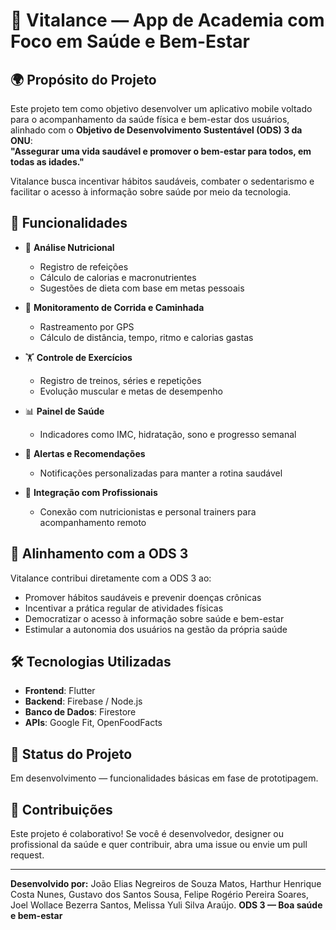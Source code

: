 # 💪 Vitalance — App de Academia com Foco em Saúde e Bem-Estar

## 🌍 Propósito do Projeto

Este projeto tem como objetivo desenvolver um aplicativo mobile voltado para o acompanhamento da saúde física e bem-estar dos usuários, alinhado com o **Objetivo de Desenvolvimento Sustentável (ODS) 3 da ONU**:  
**"Assegurar uma vida saudável e promover o bem-estar para todos, em todas as idades."**

Vitalance busca incentivar hábitos saudáveis, combater o sedentarismo e facilitar o acesso à informação sobre saúde por meio da tecnologia.

## 🧠 Funcionalidades

- 🥗 **Análise Nutricional**
  - Registro de refeições
  - Cálculo de calorias e macronutrientes
  - Sugestões de dieta com base em metas pessoais

- 🏃 **Monitoramento de Corrida e Caminhada**
  - Rastreamento por GPS
  - Cálculo de distância, tempo, ritmo e calorias gastas

- 🏋️ **Controle de Exercícios**
  - Registro de treinos, séries e repetições
  - Evolução muscular e metas de desempenho

- 📊 **Painel de Saúde**
  - Indicadores como IMC, hidratação, sono e progresso semanal

- 🔔 **Alertas e Recomendações**
  - Notificações personalizadas para manter a rotina saudável

- 🤝 **Integração com Profissionais**
  - Conexão com nutricionistas e personal trainers para acompanhamento remoto

## 🎯 Alinhamento com a ODS 3

Vitalance contribui diretamente com a ODS 3 ao:

- Promover hábitos saudáveis e prevenir doenças crônicas
- Incentivar a prática regular de atividades físicas
- Democratizar o acesso à informação sobre saúde e bem-estar
- Estimular a autonomia dos usuários na gestão da própria saúde

## 🛠️ Tecnologias Utilizadas

- **Frontend**: Flutter
- **Backend**: Firebase / Node.js
- **Banco de Dados**: Firestore
- **APIs**: Google Fit, OpenFoodFacts

## 🚧 Status do Projeto

Em desenvolvimento — funcionalidades básicas em fase de prototipagem.

## 🤝 Contribuições

Este projeto é colaborativo! Se você é desenvolvedor, designer ou profissional da saúde e quer contribuir, abra uma issue ou envie um pull request.

---

**Desenvolvido por:** João Elias Negreiros de Souza Matos, Harthur Henrique Costa Nunes, Gustavo dos Santos Sousa, Felipe Rogério Pereira Soares, Joel Wollace Bezerra Santos, Melissa Yuli Silva Araújo. 
**ODS 3 — Boa saúde e bem-estar**
